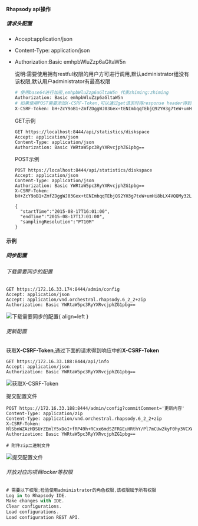#### Rhapsody api操作

##### 请求头配置

- Accept:application/json

- Content-Type: application/json

- Authorization:Basic emhpbWluZzp6aGltaW5n

  说明:需要使用拥有restful权限的用户方可进行调用,默认administrator组没有该权限,默认用户administrator有最高权限

  ```python
  # 使用base64进行加密,emhpbWluZzp6aGltaW5n 代表zhiming:zhiming
  Authorization: Basic emhpbWluZzp6aGltaW5n
  # 如果使用POST需要添加X-CSRF-Token,可以通过get请求时得response header得到
  X-CSRF-Token: bH+ZcY9oB1+ZmfZDggWJ03Gex+tENImbqqTEbjQ92YH3g7teW+umHi8bLX4VQQMy32L1e5S0Y32A0DWz/y1fyQ==
  ```
  GET示例

  ```
  GET https://localhost:8444/api/statistics/diskspace
  Accept: application/json
  Content-Type: application/json
  Authorization: Basic YWRtaW5pc3RyYXRvcjphZG1pbg==
  ```

  POST示例

  ```
  POST https://localhost:8444/api/statistics/diskspace
  Accept: application/json
  Content-Type: application/json
  Authorization: Basic YWRtaW5pc3RyYXRvcjphZG1pbg==
  X-CSRF-Token: bH+ZcY9oB1+ZmfZDggWJ03Gex+tENImbqqTEbjQ92YH3g7teW+umHi8bLX4VQQMy32L1e5S0Y32A0DWz/y1fyQ==
  
  {
    "startTime":"2015-08-17T16:01:00",
    "endTime":"2015-08-17T17:01:00",
    "samplingResolution":"PT10M"
  }
  ```

#### 示例

##### 同步配置

###### 下载需要同步的配置

```http
GET https://172.16.33.174:8444/admin/config
Accept: application/json
Accept: application/vnd.orchestral.rhapsody.6_2_2+zip
Authorization: Basic YWRtaW5pc3RyYXRvcjphZG1pbg==
```

![下载需要同步的配置](/docs-note-rhapsody/assets/images/微信截图_20220513174942.png){ align=left }

###### 更新配置

获取**X-CSRF-Token**,通过下面的请求得到响应中的**X-CSRF-Token**

```http
GET https://172.16.33.188:8444/api/info
Accept: application/json
Authorization: Basic YWRtaW5pc3RyYXRvcjphZG1pbg==
```

![获取X-CSRF-Token](/docs-note-rhapsody/assets/images/微信截图_20220513175622.png)

提交配置文件

```http
POST https://172.16.33.188:8444/admin/config?commitComment='更新内容'
Content-Type: application/zip
Content-Type: application/vnd.orchestral.rhapsody.6_2_2+zip
X-CSRF-Token: NlSbnWZAzHDSUrZEmlY5xDoI+fRP49h+RCxx6mdSZFRGEuHRthY/Pl7mCUw2kyF0hy3VCXWEoOIntrBR1VJBNg==
Authorization: Basic YWRtaW5pc3RyYXRvcjphZG1pbg==

# 附件zip二进制文件
```

![提交配置文件](/docs-note-rhapsody/assets/images/微信截图_20220513175925.png)

###### 开放对应的项目locker等权限

```js
# 需要以下权限;检验使用administrator的角色权限,该权限赋予所有权限
Log in to Rhapsody IDE.
Make changes with IDE.
Clear configurations.
Load configurations.
Load configuration REST API.
```


